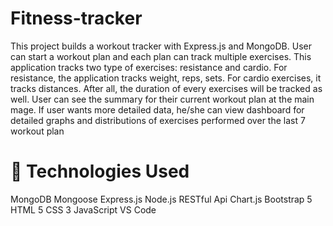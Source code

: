 # Fitness-tracker

This project builds a workout tracker with Express.js and MongoDB. User can start a workout plan and each plan can track multiple exercises. This application tracks two type of exercises: resistance and cardio. For resistance, the application tracks weight, reps, sets. For cardio exercises, it tracks distances. After all, the duration of every exercises will be tracked as well. User can see the summary for their current workout plan at the main mage. If user wants more detailed data, he/she can view dashboard for detailed graphs and distributions of exercises performed over the last 7 workout plan
# 🔧 Technologies Used
MongoDB
Mongoose
Express.js
Node.js
RESTful Api
Chart.js
Bootstrap 5
HTML 5
CSS 3
JavaScript
VS Code
